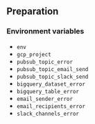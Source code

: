 ## Preparation


### Environment variables

* `env`
* `gcp_project`
* `pubsub_topic_error`
* `pubsub_topic_email_send`
* `pubsub_topic_slack_send`
* `bigquery_dataset_error`
* `bigquery_table_error`
* `email_sender_error`
* `email_recipients_error`
* `slack_channels_error`